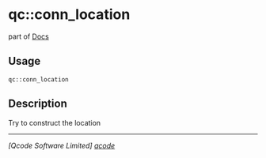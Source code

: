 qc::conn_location
=================

part of [Docs](../index.md)

Usage
-----
`qc::conn_location `

Description
-----------
Try to construct the location

----------------------------------
*[Qcode Software Limited] [qcode]*

[qcode]: http://www.qcode.co.uk "Qcode Software"